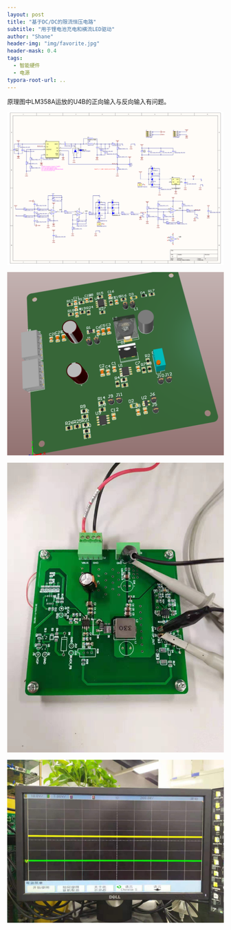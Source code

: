 ```yaml
---
layout: post
title: "基于DC/DC的限流恒压电路"
subtitle: "用于锂电池充电和横流LED驱动"
author: "Shane"
header-img: "img/favorite.jpg"
header-mask: 0.4
tags:
  - 智能硬件
  - 电源
typora-root-url: ..
---
```




原理图中LM358A运放的U4B的正向输入与反向输入有问题。



![](/img/in-post/20190727/1.png)

![](/img/in-post/20190727/2.png)

![](/img/in-post/20190727/3.jpg)

![](/img/in-post/20190727/4.jpg)